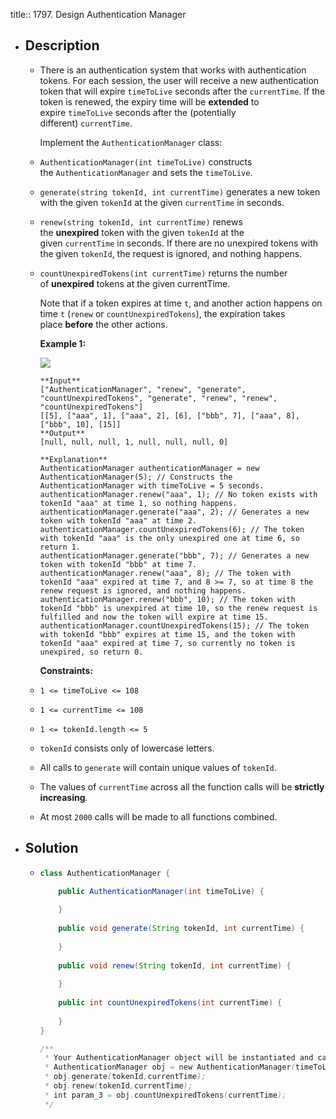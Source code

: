 title:: 1797. Design Authentication Manager

- ## Description
	- There is an authentication system that works with authentication tokens. For each session, the user will receive a new authentication token that will expire `timeToLive` seconds after the `currentTime`. If the token is renewed, the expiry time will be **extended** to expire `timeToLive` seconds after the (potentially different) `currentTime`.
	  
	  Implement the `AuthenticationManager` class:
	- `AuthenticationManager(int timeToLive)` constructs the `AuthenticationManager` and sets the `timeToLive`.
	- `generate(string tokenId, int currentTime)` generates a new token with the given `tokenId` at the given `currentTime` in seconds.
	- `renew(string tokenId, int currentTime)` renews the **unexpired** token with the given `tokenId` at the given `currentTime` in seconds. If there are no unexpired tokens with the given `tokenId`, the request is ignored, and nothing happens.
	- `countUnexpiredTokens(int currentTime)` returns the number of **unexpired** tokens at the given currentTime.
	  
	  Note that if a token expires at time `t`, and another action happens on time `t` (`renew` or `countUnexpiredTokens`), the expiration takes place **before** the other actions.
	  
	  
	  
	  **Example 1:**
	  
	  ![](https://assets.leetcode.com/uploads/2021/02/25/copy-of-pc68_q2.png)
	  
	  ```
	  **Input**
	  ["AuthenticationManager", "renew", "generate", "countUnexpiredTokens", "generate", "renew", "renew", "countUnexpiredTokens"]
	  [[5], ["aaa", 1], ["aaa", 2], [6], ["bbb", 7], ["aaa", 8], ["bbb", 10], [15]]
	  **Output**
	  [null, null, null, 1, null, null, null, 0]
	  
	  **Explanation**
	  AuthenticationManager authenticationManager = new AuthenticationManager(5); // Constructs the AuthenticationManager with timeToLive = 5 seconds.
	  authenticationManager.renew("aaa", 1); // No token exists with tokenId "aaa" at time 1, so nothing happens.
	  authenticationManager.generate("aaa", 2); // Generates a new token with tokenId "aaa" at time 2.
	  authenticationManager.countUnexpiredTokens(6); // The token with tokenId "aaa" is the only unexpired one at time 6, so return 1.
	  authenticationManager.generate("bbb", 7); // Generates a new token with tokenId "bbb" at time 7.
	  authenticationManager.renew("aaa", 8); // The token with tokenId "aaa" expired at time 7, and 8 >= 7, so at time 8 the renew request is ignored, and nothing happens.
	  authenticationManager.renew("bbb", 10); // The token with tokenId "bbb" is unexpired at time 10, so the renew request is fulfilled and now the token will expire at time 15.
	  authenticationManager.countUnexpiredTokens(15); // The token with tokenId "bbb" expires at time 15, and the token with tokenId "aaa" expired at time 7, so currently no token is unexpired, so return 0.
	  ```
	  
	  
	  
	  **Constraints:**
	- `1 <= timeToLive <= 108`
	- `1 <= currentTime <= 108`
	- `1 <= tokenId.length <= 5`
	- `tokenId` consists only of lowercase letters.
	- All calls to `generate` will contain unique values of `tokenId`.
	- The values of `currentTime` across all the function calls will be **strictly increasing**.
	- At most `2000` calls will be made to all functions combined.
- ## Solution
	- ```java
	  class AuthenticationManager {
	  
	      public AuthenticationManager(int timeToLive) {
	          
	      }
	      
	      public void generate(String tokenId, int currentTime) {
	          
	      }
	      
	      public void renew(String tokenId, int currentTime) {
	          
	      }
	      
	      public int countUnexpiredTokens(int currentTime) {
	          
	      }
	  }
	  
	  /**
	   * Your AuthenticationManager object will be instantiated and called as such:
	   * AuthenticationManager obj = new AuthenticationManager(timeToLive);
	   * obj.generate(tokenId,currentTime);
	   * obj.renew(tokenId,currentTime);
	   * int param_3 = obj.countUnexpiredTokens(currentTime);
	   */
	  ```